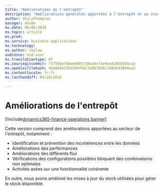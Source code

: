 ```yaml
---
title: "Améliorations de l'entrepôt"
description: "Améliorations générales apportées à l'entrepôt et au stock"
author: ShylaThompson
manager: AnnBe
ms.date: 09/06/2018
ms.topic: article
ms.prod: 
ms.service: business-applications
ms.technology: 
ms.author: shylaw
audience: end-user
ms.translationtype: HT
ms.sourcegitcommit: f37556a7ddee0885758aa6cf4e9e442955bb0ccb
ms.openlocfilehash: 42e8dab326d340f6dc3a8b3036c348d541094aa2
ms.contentlocale: fr-fr
ms.lasthandoff: 09/10/2018

---
```


# <a name="warehouse-enhancements"></a>Améliorations de l'entrepôt

[!include[dynamics365-finance-operations banner](../includes/dynamics365-finance-operations.md)]


Cette version comprend des améliorations apportées au secteur de l'entrepôt, notamment :

  - Identification et prévention des incohérences entre les données 
  - Améliorations des performances
  - Améliorations des différents flux
  - Vérifications des configurations possibles bloquant des combinaisons non optimales
  - Activités axées sur une fonctionnalité cohérente

En outre, nous avons amélioré les mises à jour du stock utilisées pour gérer le stock disponible.

